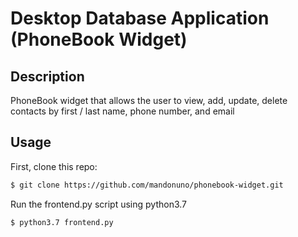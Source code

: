 # Desktop Database Application (PhoneBook Widget)

## Description
PhoneBook widget that allows the user to view, add, update, delete contacts by first / last name, phone number, and email

## Usage
First, clone this repo:
```sh
$ git clone https://github.com/mandonuno/phonebook-widget.git
```
Run the frontend.py script using python3.7
```sh
$ python3.7 frontend.py
```

